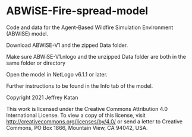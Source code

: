 # ABWiSE-Fire-spread-model
Code and data for the Agent-Based Wildfire Simulation Environment (ABWISE) model.

Download ABWiSE-V1 and the zipped Data folder.

Make sure ABWiSE-V1.nlogo and the unzipped Data folder are both in the same folder or directory

Open the model in NetLogo v6.1.1 or later.

Further instructions to be found in the Info tab of the model.



Copyright 2021 Jeffrey Katan

This work is licensed under the Creative Commons Attribution 4.0 International License. To view a copy of this license, visit http://creativecommons.org/licenses/by/4.0/ or send a letter to Creative Commons, PO Box 1866, Mountain View, CA 94042, USA.
